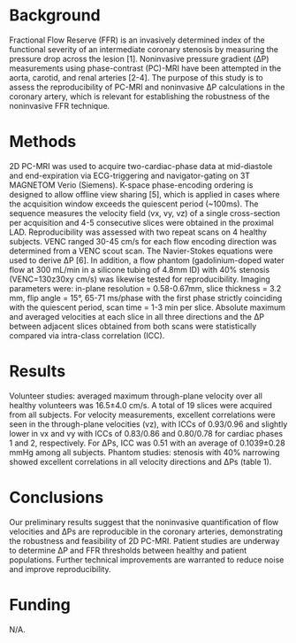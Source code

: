 # Background

Fractional Flow Reserve (FFR) is an invasively determined index of the functional severity of an intermediate coronary stenosis by measuring the pressure drop across the lesion [1]. Noninvasive pressure gradient (ΔP) measurements using phase-contrast (PC)-MRI have been attempted in the aorta, carotid, and renal arteries [2-4]. The purpose of this study is to assess the reproducibility of PC-MRI and noninvasive ΔP calculations in the coronary artery, which is relevant for establishing the robustness of the noninvasive FFR technique.

# Methods

2D PC-MRI was used to acquire two-cardiac-phase data at mid-diastole and end-expiration via ECG-triggering and navigator-gating on 3T MAGNETOM Verio (Siemens). K-space phase-encoding ordering is designed to allow offline view sharing [5], which is applied in cases where the acquisition window exceeds the quiescent period (~100ms). The sequence measures the velocity field (vx, vy, vz) of a single cross-section per acquisition and 4-5 consecutive slices were obtained in the proximal LAD. Reproducibility was assessed with two repeat scans on 4 healthy subjects. VENC ranged 30-45 cm/s for each flow encoding direction was determined from a VENC scout scan. The Navier-Stokes equations were used to derive ΔP [6]. In addition, a flow phantom (gadolinium-doped water flow at 300 mL/min in a silicone tubing of 4.8mm ID) with 40% stenosis (VENC=130z30xy cm/s) was likewise tested for reproducibility. Imaging parameters were: in-plane resolution = 0.58-0.67mm, slice thickness = 3.2 mm, flip angle = 15°, 65-71 ms/phase with the first phase strictly coinciding with the quiescent period, scan time = 1-3 min per slice. Absolute maximum and averaged velocities at each slice in all three directions and the ΔP between adjacent slices obtained from both scans were statistically compared via intra-class correlation (ICC).

# Results

Volunteer studies: averaged maximum through-plane velocity over all healthy volunteers was 16.5±4.0 cm/s. A total of 19 slices were acquired from all subjects. For velocity measurements, excellent correlations were seen in the through-plane velocities (vz), with ICCs of 0.93/0.96 and slightly lower in vx and vy with ICCs of 0.83/0.86 and 0.80/0.78 for cardiac phases 1 and 2, respectively. For ΔPs, ICC was 0.51 with an average of 0.1039±0.28 mmHg among all subjects. Phantom studies: stenosis with 40% narrowing showed excellent correlations in all velocity directions and ΔPs (table 1).

# Conclusions

Our preliminary results suggest that the noninvasive quantification of flow velocities and ΔPs are reproducible in the coronary arteries, demonstrating the robustness and feasibility of 2D PC-MRI. Patient studies are underway to determine ΔP and FFR thresholds between healthy and patient populations. Further technical improvements are warranted to reduce noise and improve reproducibility.

# Funding

N/A.

